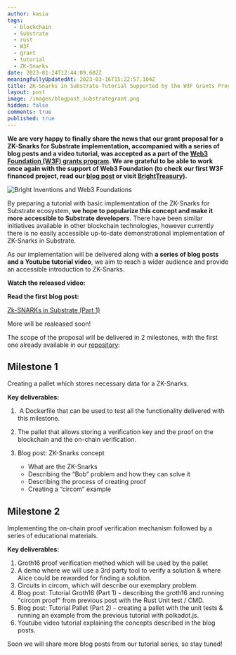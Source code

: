 ```yaml
---
author: kasia
tags:
  - blockchain
  - Substrate
  - rust
  - W3F
  - grant
  - tutorial
  - ZK-Snarks
date: 2023-01-24T12:44:09.602Z
meaningfullyUpdatedAt: 2023-03-16T15:22:57.104Z
title: ZK-Snarks in Substrate Tutorial Supported by the W3F Grants Program
layout: post
image: /images/blogpost_substrategrant.png
hidden: false
comments: true
published: true
---
```

**We are very happy to finally share the news that our grant proposal for a ZK-Snarks for Substrate implementation, accompanied with a series of blog posts and a video tutorial, was accepted as a part of the [Web3 Foundation (W3F) grants program](https://web3.foundation/grants/). We are grateful to be able to work once again with the support of Web3 Foundation (to check our first W3F financed project, read our [blog post](/blog/bright-treasury-a-treasury-module-application-funded-by-a-w3f-foundation-grant) or visit [BrightTreasury](https://treasury.bright.dev/?utm_source=referral&utm_medium=bright-blog&utm_campaign=zk-snarks-grant)).**

<div class="image"><img src="/images/blogpost_substrategrant.png" alt="Bright Inventions and Web3 Foundations" title="undefined"  /> </div>

By preparing a tutorial with basic implementation of the ZK-Snarks for Substrate ecosystem, **we hope to popularize this concept and make it more accessible to Substrate developers**. There have been similar initiatives available in other blockchain technologies, however currently there is no easily accessible up-to-date demonstrational implementation of ZK-Snarks in Substrate. 

As our implementation will be delivered along with **a series of blog posts and a Youtube tutorial video**, we aim to reach a wider audience and provide an accessible introduction to ZK-Snarks.

**Watch the released video:**

<YouTubeEmbed url='https://www.youtube.com/watch?v=groGv-JVvgg&t=12s' />

**Read the first blog post:** 

[Zk-SNARKs in Substrate (Part 1)](/blog/zk-snarks-in-substrate-part-1)

More will be realeased soon! 

The scope of the proposal will be delivered in 2 milestones, with the first one already available in our [repository](https://github.com/bright/zk-snarks-with-substrate/):

## Milestone 1

Creating a pallet which stores necessary data for a ZK-Snarks. 

**Key deliverables:**

1.  A Dockerfile that can be used to test all the functionality delivered with this milestone. 
2. The pallet that allows storing a verification key and the proof on the blockchain and the on-chain verification.
3. Blog post: ZK-Snarks concept

   * What are the ZK-Snarks
   * Describing the “Bob” problem and how they can solve it
   * Describing the process of creating proof 
   * Creating a “circom” example

## Milestone 2

Implementing the on-chain proof verification mechanism followed by a series of educational materials. 

**Key deliverables:**

1. Groth16 proof verification method which will be used by the pallet 
2. A demo where we will use a 3rd party tool to verify a solution & where Alice could be rewarded for finding a solution. 
3. Circuits in circom, which will describe our exemplary problem.
4. Blog post: Tutorial Groth16 (Part 1) - describing the groth16 and running "circom proof" from previous post with the Rust Unit test / CMD.
5. Blog post: Tutorial Pallet (Part 2) - creating a pallet with the unit tests & running an example from the previous tutorial with polkadot.js. 
6. Youtube video tutorial explaining the concepts described in the blog posts. 

Soon we will share more blog posts from our tutorial series, so stay tuned!
